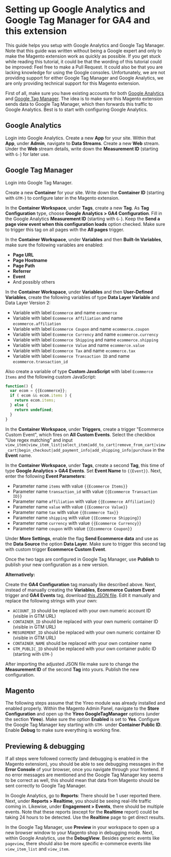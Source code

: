 # Setting up Google Analytics and Google Tag Manager for GA4 and this extension

This guide helps you setup with Google Analytics and Google Tag Manager. Note that this guide was written without being a Google expert and only to make the Magento extension work as quickly as possible. If you get stuck while reading this tutorial, it could be that the wording of this tutorial could be improved: Feel free to make a Pull Request. It could also be that you are lacking knowledge for using the Google consoles. Unfortunately, we are not providing support for either Google Tag Manager and Google Analytics, we are only providing technical support for this Magento extension.

First of all, make sure you have existing accounts for both [Google Analytics](https://analytics.google.com/) and [Google Tag Manager](https://tagmanager.google.com/). The idea is to make sure this Magento extension sends data to Google Tag Manager, which then forwards this traffic to Google Analytics. Best is to start with configuring Google Analytics.

## Google Analytics
Login into Google Analytics. Create a new **App** for your site. Within that **App**, under **Admin**, navigate to **Data Streams**. Create a new **Web** stream. Under the **Web** stream details, write down the **Measurement ID** (starting with `G-`) for later use.

## Google Tag Manager
Login into Google Tag Manager.

Create a new **Container** for your site. Write down the **Container ID** (starting with `GTM-`) to configure later in the Magento extension.

In the **Container Workspace**, under **Tags**, create a new **Tag**. As **Tag Configuration** type, choose **Google Analytics > GA4 Configuration**. Fill in the Google Analytics **Measurement ID** (starting with `G-`). Keep the **Send a page view event when this configuration loads** option checked. Make sure to trigger this tag on all pages with the **All pages** trigger.

In the **Container Workspace**, under **Variables** and then **Built-In Variables**, make sure the following variables are enabled:

- **Page URL**
- **Page Hostname**
- **Page Path**
- **Referrer**
- **Event**
- And possibly others

In the **Container Workspace**, under **Variables** and then **User-Defined Variables**, create the following variables of type **Data Layer Variable** and Data Layer Version 2:

- Variable with label `Ecommerce` and name `ecommerce`
- Variable with label `Ecommerce Affiliation` and name `ecommerce.affiliation`
- Variable with label `Ecommerce Coupon` and name `ecommerce.coupon`
- Variable with label `Ecommerce Currency` and name `ecommerce.currency`
- Variable with label `Ecommerce Shipping` and name `ecommerce.shipping`
- Variable with label `Ecommerce Value` and name `ecommerce.value`
- Variable with label `Ecommerce Tax` and name `ecommerce.tax`
- Variable with label `Ecommerce Transaction ID` and name `ecommerce.transaction_id`

Also create a variable of type **Custom JavaScript** with label `Ecommerce Items` and the following custom JavaScript:
```js
function() {
  var ecom = {{Ecommerce}};
  if ( ecom && ecom.items ) {
    return ecom.items;
  } else {
    return undefined;
  }
}
```

In the **Container Workspace**, under **Triggers**, create a trigger "Ecommerce Custom Event", which fires on **All Custom Events**. Select the checkbox "Use regex matching" and input `view_item|view_item_list|select_item|add_to_cart|remove_from_cart|view_cart|begin_checkout|add_payment_info|add_shipping_info|purchase` in the **Event** name.

In the **Container Workspace**, under **Tags**, create a second **Tag**, this time of type **Google Analytics > GA4 Events**. Set **Event Name** to `{{Event}}`. Next, enter the following **Event Parameters**:

- Parameter name `items` with value `{{Ecommerce Items}}`
- Parameter name `transaction_id` with value `{{Ecommerce Transaction ID}}`
- Parameter name `affiliation` with value `{{Ecommerce Affiliation}}`
- Parameter name `value` with value `{{Ecommerce Value}}`
- Parameter name `tax` with value `{{Ecommerce Tax}}`
- Parameter name `shipping` with value `{{Ecommerce Shipping}}`
- Parameter name `currency` with value `{{Ecommerce Currency}}`
- Parameter name `coupon` with value `{{Ecommerce Coupon}}`

Under **More Settings**, enable the flag **Send Ecommerce data** and use as the **Data Source** the option **Data Layer**. Make sure to trigger this second tag with custom trigger **Ecommerce Custom Event**.

Once the two tags are configured in Google Tag Manager, use **Publish** to publish your new configuration as a new version.

**Alternatively:**

Create the **GA4 Configuration** tag manually like described above. Next, instead of manually creating the **Variables**, **Ecommerce Custom Event** trigger and **GA4 Events** tag, download [this JSON file](https://raw.githubusercontent.com/yireo/Yireo_GoogleTagManager2/master/docs/gtm-example.json). Edit it manually and replace the following strings with your own:

- `ACCOUNT_ID` should be replaced with your own numeric account ID (visible in GTM URL)
- `CONTAINER_ID` should be replaced with your own numeric container ID (visible in GTM URL)
- `MESUREMENT_ID` should be replaced with your own numeric container ID (visible in GTM URL)
- `CONTAINER_NAME` should be replaced with your own container name
- `GTM_PUBLIC_ID` should be replaced with your own container public ID (starting with `GTM-`)

After importing the adjusted JSON file make sure to change the **Measurement ID** of the second **Tag** into yours. Publish the new configuration.

## Magento
The following steps assume that the Yireo module was already installed and enabled properly. Within the Magento Admin Panel, navigate to the **Store Configuration** and open up the **Yireo GoogleTagManager** options (under the section **Yireo**). Make sure the option **Enabled** is set to **Yes**. Configure the Google Tag Manager key starting with `GTM-` under **Container Public ID**. Enable **Debug** to make sure everything is working fine.

## Previewing & debugging
If all steps were followed correctly (and debugging is enabled in the Magento extension), you should be able to see debugging messages in the **Error Console** of your browser, once you navigate through your frontend. If no error messages are mentioned and the Google Tag Manager key seems to be correct as well, this should mean that data from Magento should be sent correctly to Google Tag Manager.

In Google Analytics, go to **Reports**: There should be 1 user reported there. Next, under **Reports > Realtime**, you should be seeing real-life traffic coming in. Likewise, under **Engagement > Events**, there should be multiple events. Note that these reports (except for the **Realtime** report) could be taking 24 hours to be detected. Use the **Realtime** page to get direct results.

In the Google Tag Manager, use **Preview** in your workspace to open up a new browser window to your Magento shop in debugging mode. Next, within Google Analytics, use the **DebugView**. Besides generic events like `pageview`, there should also be more specific e-commerce events like `view_item_list` and `view_item`. 
